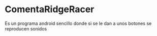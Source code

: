 # ComentaRidgeRacer 
Es un programa android sencillo donde si se le dan a unos botones se reproducen sonidos
